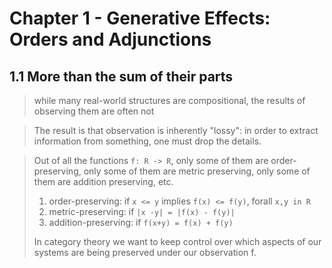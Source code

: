 # Chapter 1 - Generative Effects: Orders and Adjunctions
##  1.1 More than the sum of their parts

> while many real-world structures are compositional, the results of observing them are often not

> The result is that observation is inherently "lossy": in order to extract information from something, one must drop the details.

> Out of all the functions `f: R -> R`, only some of them are order-preserving, only some of them are metric preserving, only some of them are addition preserving, etc.
> 1. order-preserving: if `x <= y` implies `f(x) <= f(y)`, forall `x,y in R`
> 2. metric-preserving: if `|x -y| = |f(x) - f(y)|`
> 3. addition-preserving: if `f(x+y) = f(x) + f(y)`
>
> In category theory we want to keep control over which aspects of our systems are being preserved under our observation f.

